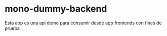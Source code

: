 # mono-dummy-backend
Esta app es una api demo para consumir desde app frontends con fines de prueba

